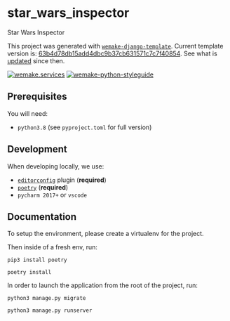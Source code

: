 # star_wars_inspector

Star Wars Inspector

This project was generated with [`wemake-django-template`](https://github.com/wemake-services/wemake-django-template). Current template version is: [63b4d78db15add4dbc9b37cb631571c7c7f40854](https://github.com/wemake-services/wemake-django-template/tree/63b4d78db15add4dbc9b37cb631571c7c7f40854). See what is [updated](https://github.com/wemake-services/wemake-django-template/compare/63b4d78db15add4dbc9b37cb631571c7c7f40854...master) since then.


[![wemake.services](https://img.shields.io/badge/%20-wemake.services-green.svg?label=%20&logo=data%3Aimage%2Fpng%3Bbase64%2CiVBORw0KGgoAAAANSUhEUgAAABAAAAAQCAMAAAAoLQ9TAAAABGdBTUEAALGPC%2FxhBQAAAAFzUkdCAK7OHOkAAAAbUExURQAAAAAAAAAAAAAAAAAAAAAAAAAAAAAAAP%2F%2F%2F5TvxDIAAAAIdFJOUwAjRA8xXANAL%2Bv0SAAAADNJREFUGNNjYCAIOJjRBdBFWMkVQeGzcHAwksJnAPPZGOGAASzPzAEHEGVsLExQwE7YswCb7AFZSF3bbAAAAABJRU5ErkJggg%3D%3D)](https://wemake.services) 
[![wemake-python-styleguide](https://img.shields.io/badge/style-wemake-000000.svg)](https://github.com/wemake-services/wemake-python-styleguide)


## Prerequisites

You will need:

- `python3.8` (see `pyproject.toml` for full version)

## Development

When developing locally, we use:

- [`editorconfig`](http://editorconfig.org/) plugin (**required**)
- [`poetry`](https://github.com/python-poetry/poetry) (**required**)
- `pycharm 2017+` or `vscode`


## Documentation

To setup the environment, please create a virtualenv for the project.

Then inside of a fresh env, run:

`pip3 install poetry`

`poetry install`

In order to launch the application from the root of the project, run:

`python3 manage.py migrate`

`python3 manage.py runserver`
